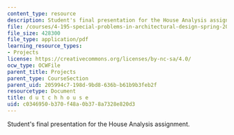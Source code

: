 ```yaml
---
content_type: resource
description: Student's final presentation for the House Analysis assignment.
file: /courses/4-195-special-problems-in-architectural-design-spring-2005/c0346950b370f48a0b378a7328e820d3_hwangdutch.pdf
file_size: 428300
file_type: application/pdf
learning_resource_types:
- Projects
license: https://creativecommons.org/licenses/by-nc-sa/4.0/
ocw_type: OCWFile
parent_title: Projects
parent_type: CourseSection
parent_uid: 205994c7-198d-9bd8-636b-b61b9b3feb2f
resourcetype: Document
title: d u t c h h o u s e
uid: c0346950-b370-f48a-0b37-8a7328e820d3
---
```

Student's final presentation for the House Analysis assignment.